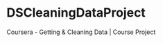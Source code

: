 DSCleaningDataProject
=====================

Coursera - Getting &amp; Cleaning Data | Course Project
